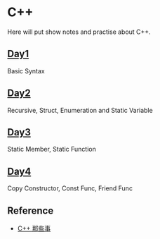 # C++

Here will put show notes and practise about C++.

## [Day1](./Day1)

Basic Syntax

## [Day2](./Day2)

Recursive, Struct, Enumeration and Static Variable

## [Day3](./Day3)

Static Member, Static Function

## [Day4](./Day4)

Copy Constructor, Const Func, Friend Func

## Reference

- [C++ 那些事](https://github.com/Light-City/CPlusPlusThings/tree/master)

